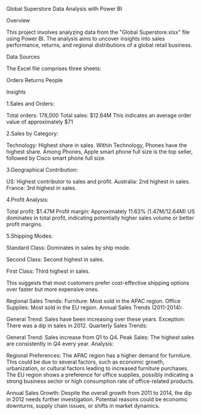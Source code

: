 Global Superstore Data Analysis with Power BI

Overview

This project involves analyzing data from the "Global Superstore.xlsx" file using Power BI. The analysis aims to uncover insights into sales performance, returns, and regional distributions of a global retail business.

Data Sources

The Excel file comprises three sheets:

Orders
Returns
People

Insights

1.Sales and Orders:

Total orders: 178,000 Total sales: $12.64M This indicates an average order value of approximately $71

2.Sales by Category:

Technology: Highest share in sales. Within Technology, Phones have the highest share. Among Phones, Apple smart phone full size is the top seller, followed by Cisco smart phone full size.

3.Geographical Contribution:

US: Highest contributor to sales and profit. Australia: 2nd highest in sales. France: 3rd highest in sales.

4.Profit Analysis:

Total profit: $1.47M Profit margin: Approximately 11.63% (1.47M/12.64M) US dominates in total profit, indicating potentially higher sales volume or better profit margins.

5.Shipping Modes:

Standard Class: Dominates in sales by ship mode.

Second Class: Second highest in sales.

First Class: Third highest in sales.

This suggests that most customers prefer cost-effective shipping options over faster but more expensive ones.

Regional Sales Trends:
Furniture: Most sold in the APAC region. Office Supplies: Most sold in the EU region. Annual Sales Trends (2011-2014):

General Trend: Sales have been increasing over these years. Exception: There was a dip in sales in 2012. Quarterly Sales Trends:

General Trend: Sales increase from Q1 to Q4. Peak Sales: The highest sales are consistently in Q4 every year. Analysis:

Regional Preferences:
The APAC region has a higher demand for furniture. This could be due to several factors, such as economic growth, urbanization, or cultural factors leading to increased furniture purchases. The EU region shows a preference for office supplies, possibly indicating a strong business sector or high consumption rate of office-related products.

Annual Sales Growth:
Despite the overall growth from 2011 to 2014, the dip in 2012 needs further investigation. Potential reasons could be economic downturns, supply chain issues, or shifts in market dynamics.
